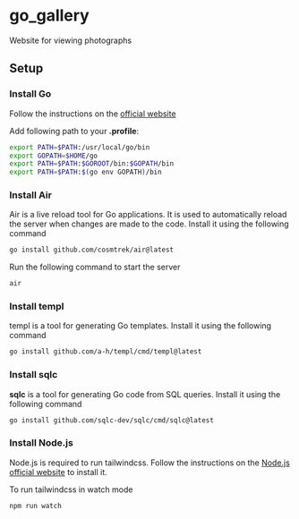 # go_gallery

Website for viewing photographs

## Setup

### Install Go

Follow the instructions on the [official website](https://golang.org/doc/install)

Add following path to your **.profile**:

```bash
export PATH=$PATH:/usr/local/go/bin
export GOPATH=$HOME/go
export PATH=$PATH:$GOROOT/bin:$GOPATH/bin
export PATH=$PATH:$(go env GOPATH)/bin
```

### Install Air

Air is a live reload tool for Go applications. It is used to automatically reload the server when changes are made to the code. Install it using the following command

```bash
go install github.com/cosmtrek/air@latest
```

Run the following command to start the server

```bash
air
```

### Install templ

templ is a tool for generating Go templates. Install it using the following command

```bash
go install github.com/a-h/templ/cmd/templ@latest
```

### Install sqlc

**sqlc** is a tool for generating Go code from SQL queries. Install it using the following command

```bash
go install github.com/sqlc-dev/sqlc/cmd/sqlc@latest
```

### Install Node.js

Node.js is required to run tailwindcss. Follow the instructions on the [Node.js official website](https://nodejs.org/en/download/) to install it.

To run tailwindcss in watch mode

```bash
npm run watch
```
